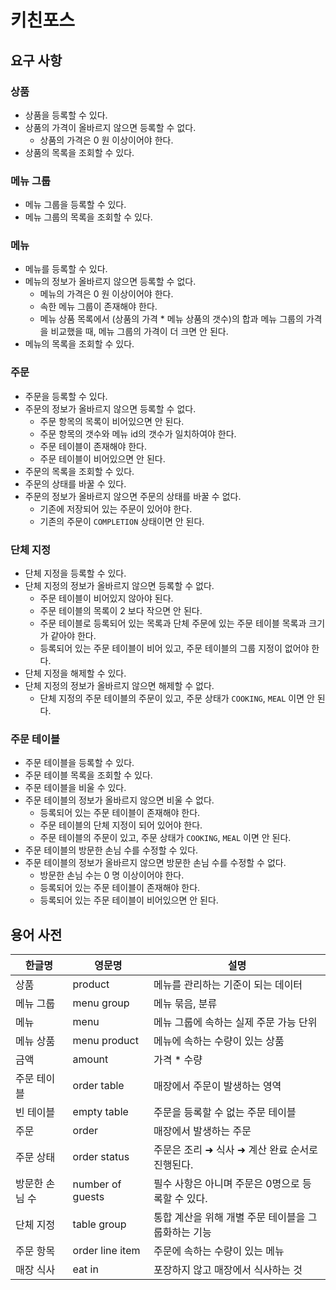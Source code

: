 # 키친포스

## 요구 사항

### 상품

- 상품을 등록할 수 있다.
- 상품의 가격이 올바르지 않으면 등록할 수 없다.
  - 상품의 가격은 0 원 이상이어야 한다.
- 상품의 목록을 조회할 수 있다.

### 메뉴 그룹

- 메뉴 그룹을 등록할 수 있다.
- 메뉴 그룹의 목록을 조회할 수 있다.

### 메뉴

- 메뉴를 등록할 수 있다.
- 메뉴의 정보가 올바르지 않으면 등록할 수 없다.
  - 메뉴의 가격은 0 원 이상이어야 한다.
  - 속한 메뉴 그룹이 존재해야 한다.
  - 메뉴 상품 목록에서 (상품의 가격 * 메뉴 상품의 갯수)의 합과 메뉴 그룹의 가격을 비교했을 때, 메뉴 그룹의 가격이 더 크면 안 된다.
- 메뉴의 목록을 조회할 수 있다.

### 주문

- 주문을 등록할 수 있다.
- 주문의 정보가 올바르지 않으면 등록할 수 없다.
  - 주문 항목의 목록이 비어있으면 안 된다.
  - 주문 항목의 갯수와 메뉴 id의 갯수가 일치하여야 한다.
  - 주문 테이블이 존재해야 한다.
  - 주문 테이블이 비어있으면 안 된다.
- 주문의 목록을 조회할 수 있다.
- 주문의 상태를 바꿀 수 있다.
- 주문의 정보가 올바르지 않으면 주문의 상태를 바꿀 수 없다.
  - 기존에 저장되어 있는 주문이 있어야 한다.
  - 기존의 주문이 `COMPLETION` 상태이면 안 된다.

### 단체 지정

- 단체 지정을 등록할 수 있다.
- 단체 지정의 정보가 올바르지 않으면 등록할 수 없다.
  - 주문 테이블이 비어있지 않아야 된다.
  - 주문 테이블의 목록이 2 보다 작으면 안 된다.
  - 주문 테이블로 등록되어 있는 목록과 단체 주문에 있는 주문 테이블 목록과 크기가 같아야 한다.
  - 등록되어 있는 주문 테이블이 비어 있고, 주문 테이블의 그룹 지정이 없어야 한다.
- 단체 지정을 해제할 수 있다.
- 단체 지정의 정보가 올바르지 않으면 해제할 수 없다.
  - 단체 지정의 주문 테이블의 주문이 있고, 주문 상태가 `COOKING`, `MEAL` 이면 안 된다.

### 주문 테이블

- 주문 테이블을 등록할 수 있다.
- 주문 테이블 목록을 조회할 수 있다.
- 주문 테이블을 비울 수 있다.
- 주문 테이블의 정보가 올바르지 않으면 비울 수 없다.
  - 등록되어 있는 주문 테이블이 존재해야 한다.
  - 주문 테이블의 단체 지정이 되어 있어야 한다.
  - 주문 테이블의 주문이 있고, 주문 상태가 `COOKING`, `MEAL` 이면 안 된다.
- 주문 테이블의 방문한 손님 수를 수정할 수 있다.
- 주문 테이블의 정보가 올바르지 않으면 방문한 손님 수를 수정할 수 없다.
  - 방문한 손님 수는 0 명 이상이어야 한다.
  - 등록되어 있는 주문 테이블이 존재해야 한다.
  - 등록되어 있는 주문 테이블이 비어있으면 안 된다.

## 용어 사전

| 한글명 | 영문명 | 설명 |
| --- | --- | --- |
| 상품 | product | 메뉴를 관리하는 기준이 되는 데이터 |
| 메뉴 그룹 | menu group | 메뉴 묶음, 분류 |
| 메뉴 | menu | 메뉴 그룹에 속하는 실제 주문 가능 단위 |
| 메뉴 상품 | menu product | 메뉴에 속하는 수량이 있는 상품 |
| 금액 | amount | 가격 * 수량 |
| 주문 테이블 | order table | 매장에서 주문이 발생하는 영역 |
| 빈 테이블 | empty table | 주문을 등록할 수 없는 주문 테이블 |
| 주문 | order | 매장에서 발생하는 주문 |
| 주문 상태 | order status | 주문은 조리 ➜ 식사 ➜ 계산 완료 순서로 진행된다. |
| 방문한 손님 수 | number of guests | 필수 사항은 아니며 주문은 0명으로 등록할 수 있다. |
| 단체 지정 | table group | 통합 계산을 위해 개별 주문 테이블을 그룹화하는 기능 |
| 주문 항목 | order line item | 주문에 속하는 수량이 있는 메뉴 |
| 매장 식사 | eat in | 포장하지 않고 매장에서 식사하는 것 |
